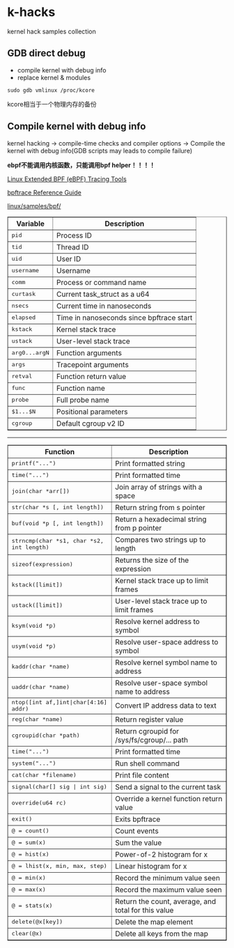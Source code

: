 # k-hacks
kernel hack samples collection

## GDB direct debug

* compile kernel with debug info
* replace kernel & modules

`sudo gdb vmlinux /proc/kcore`

kcore相当于一个物理内存的备份

## Compile kernel with debug info

kernel hacking  ->  compile-time checks and compiler options  -> Compile the kernel with debug info(GDB scripts may leads to compile failure)

**ebpf不能调用内核函数，只能调用bpf helper！！！！**


[Linux Extended BPF (eBPF) Tracing Tools](http://www.brendangregg.com/ebpf.html#bpftrace)

[bpftrace Reference Guide](https://github.com/iovisor/bpftrace/blob/master/docs/reference_guide.md)

[linux/samples/bpf/](https://github.com/torvalds/linux/tree/master/samples/bpf)

<table border="1">
<tbody><tr><th>Variable</th><th>Description</th></tr>
<tr><td><tt>pid</tt></td><td>Process ID</td></tr>
<tr><td><tt>tid</tt></td><td>Thread ID</td></tr>
<tr><td><tt>uid</tt></td><td>User ID</td></tr>
<tr><td><tt>username</tt></td><td>Username</td></tr>
<tr><td><tt>comm</tt></td><td>Process or command name</td></tr>
<tr><td><tt>curtask</tt></td><td>Current task_struct as a u64</td></tr>
<tr><td><tt>nsecs</tt></td><td>Current time in nanoseconds</td></tr>
<tr><td><tt>elapsed</tt></td><td>Time in nanoseconds since bpftrace start</td></tr>
<tr><td><tt>kstack</tt></td><td>Kernel stack trace</td></tr>
<tr><td><tt>ustack</tt></td><td>User-level stack trace</td></tr>
<tr><td><tt>arg0...argN</tt></td><td>Function arguments</td></tr>
<tr><td><tt>args</tt></td><td>Tracepoint arguments</td></tr>
<tr><td><tt>retval</tt></td><td>Function return value</td></tr>
<tr><td><tt>func</tt></td><td>Function name</td></tr>
<tr><td><tt>probe</tt></td><td>Full probe name</td></tr>
<tr><td><tt>$1...$N</tt></td><td>Positional parameters</td></tr>
<tr><td><tt>cgroup</tt></td><td>Default cgroup v2 ID</td></tr>
</tbody></table>

----------------

<table border="1">
<tbody><tr><th>Function</th><th>Description</th></tr>
<tr><td><tt>printf("...")</tt></td><td>Print formatted string</td></tr>
<tr><td><tt>time("...")</tt></td><td>Print formatted time</td></tr>
<tr><td><tt>join(char *arr[])</tt></td><td>Join array of strings with a space</td></tr>
<tr><td><tt>str(char *s [, int length])</tt></td><td>Return string from s pointer</td></tr>
<tr><td><tt>buf(void *p [, int length])</tt></td><td>Return a hexadecimal string from p pointer</td></tr>
<tr><td><tt>strncmp(char *s1, char *s2, int length)</tt></td><td>Compares two strings up to length</td></tr>
<tr><td><tt>sizeof(expression)</tt></td><td>Returns the size of the expression</td></tr>
<tr><td><tt>kstack([limit])</tt></td><td>Kernel stack trace up to limit frames</td></tr>
<tr><td><tt>ustack([limit])</tt></td><td>User-level stack trace up to limit frames</td></tr>
<tr><td><tt>ksym(void *p)</tt></td><td>Resolve kernel address to symbol</td></tr>
<tr><td><tt>usym(void *p)</tt></td><td>Resolve user-space address to symbol</td></tr>
<tr><td><tt>kaddr(char *name)</tt></td><td>Resolve kernel symbol name to address</td></tr>
<tr><td><tt>uaddr(char *name)</tt></td><td>Resolve user-space symbol name to address</td></tr>
<tr><td><tt>ntop([int af,]int|char[4:16] addr)</tt></td><td>Convert IP address data to text</td></tr>
<tr><td><tt>reg(char *name)</tt></td><td>Return register value</td></tr>
<tr><td><tt>cgroupid(char *path)</tt></td><td>Return cgroupid for /sys/fs/cgroup/... path</td></tr>
<tr><td><tt>time("...")</tt></td><td>Print formatted time</td></tr>
<tr><td><tt>system("...")</tt></td><td>Run shell command</td></tr>
<tr><td><tt>cat(char *filename)</tt></td><td>Print file content</td></tr>
<tr><td><tt>signal(char[] sig | int sig)</tt></td><td>Send a signal to the current task</td></tr>
<tr><td><tt>override(u64 rc)</tt></td><td>Override a kernel function return value</td></tr>
<tr><td><tt>exit()</tt></td><td>Exits bpftrace</td></tr>
<tr><td><tt>@ = count()</tt></td><td>Count events</td></tr>
<tr><td><tt>@ = sum(x)</tt></td><td>Sum the value</td></tr>
<tr><td><tt>@ = hist(x)</tt></td><td>Power-of-2 histogram for x</td></tr>
<tr><td><tt>@ = lhist(x, min, max, step)</tt></td><td>Linear histogram for x</td></tr>
<tr><td><tt>@ = min(x)</tt></td><td>Record the minimum value seen</td></tr>
<tr><td><tt>@ = max(x)</tt></td><td>Record the maximum value seen</td></tr>
<tr><td><tt>@ = stats(x)</tt></td><td>Return the count, average, and total for this value</td></tr>
<tr><td><tt>delete(@x[key])</tt></td><td>Delete the map element</td></tr>
<tr><td><tt>clear(@x)</tt></td><td>Delete all keys from the map</td></tr>
</tbody></table>